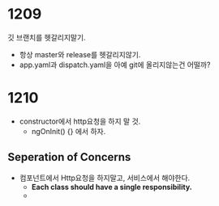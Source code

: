 # 1209

깃 브랜치를 헷갈리지말기.

- 항상 master와 release를 헷갈리지않기.
- app.yaml과 dispatch.yaml을 아예 git에 올리지않는건 어떨까?



# 1210

- constructor에서 http요청을 하지 말 것.
  - ngOnInit() {} 에서 하자.



## Seperation of Concerns

- 컴포넌트에서 Http요청을 하지말고, 서비스에서 해야한다.
  - **Each class should have a single responsibility.**
  - 